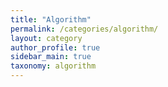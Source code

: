 ```yaml
---
title: "Algorithm"
permalink: /categories/algorithm/
layout: category
author_profile: true
sidebar_main: true
taxonomy: algorithm
---
```


